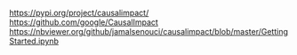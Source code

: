 https://pypi.org/project/causalimpact/
https://github.com/google/CausalImpact
https://nbviewer.org/github/jamalsenouci/causalimpact/blob/master/GettingStarted.ipynb
